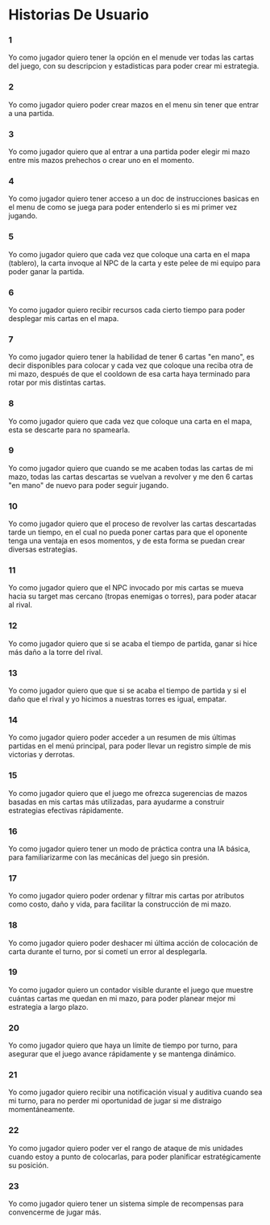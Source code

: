# **Historias De Usuario**

### **1**

Yo como jugador quiero tener la opción en el menude ver todas las cartas del juego, con su descripcion y estadisticas para poder crear mi estrategia.

### **2**

Yo como jugador quiero poder crear mazos en el menu sin tener que entrar a una partida.

### **3**

Yo como jugador quiero que al entrar a una partida poder elegir mi mazo entre mis mazos prehechos o crear uno en el momento.

### **4**

Yo como jugador quiero tener acceso a un doc de instrucciones basicas en el menu de como se juega para poder entenderlo si es mi primer vez jugando.

### **5**

Yo como jugador quiero que cada vez que coloque una carta en el mapa (tablero), la carta invoque al NPC de la carta y este pelee de mi equipo para poder ganar la partida.

### **6**

Yo como jugador quiero recibir recursos cada cierto tiempo para poder desplegar mis cartas en el mapa.

### **7**

Yo como jugador quiero tener la habilidad de tener 6 cartas "en mano", es decir disponibles para colocar y cada vez que coloque una reciba otra de mi mazo, después de que el cooldown de esa carta haya terminado para rotar por mis distintas cartas.

### **8**

Yo como jugador quiero que cada vez que coloque una carta en el mapa, esta se descarte para no spamearla.

### **9**

Yo como jugador quiero que cuando se me acaben todas las cartas de mi mazo, todas las cartas descartas se vuelvan a revolver y me den 6 cartas "en mano" de nuevo para poder seguir jugando.

### **10**

Yo como jugador quiero que el proceso de revolver las cartas descartadas tarde un tiempo, en el cual no pueda poner cartas para que el oponente tenga una ventaja en esos momentos, y de esta forma se puedan crear diversas estrategias.

### **11**

Yo como jugador quiero que el NPC invocado por mis cartas se mueva hacia su target mas cercano (tropas enemigas o torres), para poder atacar al rival.

### **12**

Yo como jugador quiero que si se acaba el tiempo de partida, ganar si hice más daño a la torre del rival.

### **13**

Yo como jugador quiero que que si se acaba el tiempo de partida y si el daño que el rival y yo hicimos a nuestras torres es igual, empatar.

### **14**

Yo como jugador quiero poder acceder a un resumen de mis últimas partidas en el menú principal, para poder llevar un registro simple de mis victorias y derrotas.

### **15**

Yo como jugador quiero que el juego me ofrezca sugerencias de mazos basadas en mis cartas más utilizadas, para ayudarme a construir estrategias efectivas rápidamente.

### **16**

Yo como jugador quiero tener un modo de práctica contra una IA básica, para familiarizarme con las mecánicas del juego sin presión.

### **17**

Yo como jugador quiero poder ordenar y filtrar mis cartas por atributos como costo, daño y vida, para facilitar la construcción de mi mazo.

### **18**

Yo como jugador quiero poder deshacer mi última acción de colocación de carta durante el turno, por si cometí un error al desplegarla.

### **19**

Yo como jugador quiero un contador visible durante el juego que muestre cuántas cartas me quedan en mi mazo, para poder planear mejor mi estrategia a largo plazo.

### **20**

Yo como jugador quiero que haya un límite de tiempo por turno, para asegurar que el juego avance rápidamente y se mantenga dinámico.

### **21**

Yo como jugador quiero recibir una notificación visual y auditiva cuando sea mi turno, para no perder mi oportunidad de jugar si me distraigo momentáneamente.

### **22**

Yo como jugador quiero poder ver el rango de ataque de mis unidades cuando estoy a punto de colocarlas, para poder planificar estratégicamente su posición.

### **23**

Yo como jugador quiero tener un sistema simple de recompensas para convencerme de jugar más.
